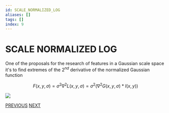 ```yaml
---
id: SCALE_NORMALIZED_LOG
aliases: []
tags: []
index: 9
---
```


# SCALE NORMALIZED LOG

One of the proposals for the research of features in a Gaussian scale space it's to find extremes of the $2^{nd}$ derivative of the normalized Gaussian function

$$
F(x,y,\sigma) = \sigma^2\nabla^2L(x,y,\sigma) = \sigma^2(\nabla^2G(x,y,\sigma)\ast I(x,y))
$$

![](Pasted_image_20240314101650.png)

[PREVIOUS](SCALE_INVARIANCE.md) [NEXT](DOG_DETECTOR.md)
